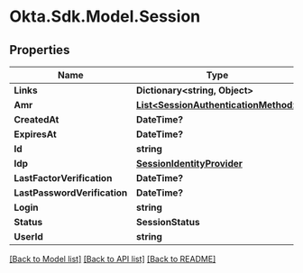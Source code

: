 # Okta.Sdk.Model.Session
## Properties

Name | Type | Description | Notes
------------ | ------------- | ------------- | -------------
**Links** | **Dictionary&lt;string, Object&gt;** |  | [optional] 
**Amr** | [**List&lt;SessionAuthenticationMethod&gt;**](SessionAuthenticationMethod.md) |  | [optional] 
**CreatedAt** | **DateTime?** |  | [optional] 
**ExpiresAt** | **DateTime?** |  | [optional] 
**Id** | **string** |  | [optional] 
**Idp** | [**SessionIdentityProvider**](SessionIdentityProvider.md) |  | [optional] 
**LastFactorVerification** | **DateTime?** |  | [optional] 
**LastPasswordVerification** | **DateTime?** |  | [optional] 
**Login** | **string** |  | [optional] 
**Status** | **SessionStatus** |  | [optional] 
**UserId** | **string** |  | [optional] 

[[Back to Model list]](../README.md#documentation-for-models) [[Back to API list]](../README.md#documentation-for-api-endpoints) [[Back to README]](../README.md)

